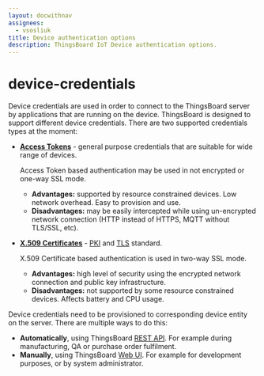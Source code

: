 ```yaml
---
layout: docwithnav
assignees:
  - vsosliuk
title: Device authentication options
description: ThingsBoard IoT Device authentication options.
---
```


# device-credentials

Device credentials are used in order to connect to the ThingsBoard server by applications that are running on the device. ThingsBoard is designed to support different device credentials. There are two supported credentials types at the moment:

* [**Access Tokens**](https://github.com/caoyingde/thingsboard.github.io/tree/9437083b88083a9b2563248432cbbe460867fbaf/docs/user-guide/access-token/README.md) - general purpose credentials that are suitable for wide range of devices. 

  Access Token based authentication may be used in not encrypted or one-way SSL mode.

  * **Advantages:** supported by resource constrained devices. Low network overhead. Easy to provision and use.
  * **Disadvantages:** may be easily intercepted while using un-encrypted network connection \(HTTP instead of HTTPS, MQTT without TLS/SSL, etc\).

* [**X.509 Certificates**](https://github.com/caoyingde/thingsboard.github.io/tree/9437083b88083a9b2563248432cbbe460867fbaf/docs/user-guide/certificates/README.md) - [PKI](https://en.wikipedia.org/wiki/Public_key_infrastructure) and [TLS](https://en.wikipedia.org/wiki/Transport_Layer_Security) standard. 

  X.509 Certificate based authentication is used in two-way SSL mode.

  * **Advantages:** high level of security using the encrypted network connection and public key infrastructure.
  * **Disadvantages:** not supported by some resource constrained devices. Affects battery and CPU usage.

Device credentials need to be provisioned to corresponding device entity on the server. There are multiple ways to do this:

* **Automatically**, using ThingsBoard [REST API](https://github.com/caoyingde/thingsboard.github.io/tree/9437083b88083a9b2563248432cbbe460867fbaf/docs/reference/rest-api/README.md). For example during manufacturing, QA or purchase order fulfilment.
* **Manually**, using ThingsBoard [Web UI](https://github.com/caoyingde/thingsboard.github.io/tree/9437083b88083a9b2563248432cbbe460867fbaf/docs/user-guide/ui/devices/README.md#manage-device-credentials). For example for development purposes, or by system administrator.

